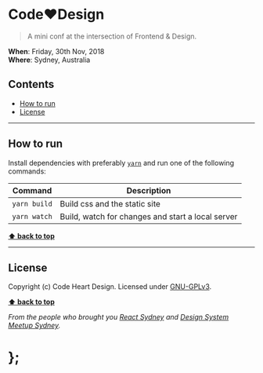 Code❤️Design
============

> A mini conf at the intersection of Frontend & Design.

**When**: Friday, 30th Nov, 2018<br />
**Where**: Sydney, Australia


## Contents

* [How to run](#how-to-run)
* [License](#license)


----------------------------------------------------------------------------------------------------------------------------------------------------------------


## How to run

Install dependencies with preferably [`yarn`](https://yarnpkg.com/) and run one of the following commands:

| Command      | Description                                       |
|--------------|---------------------------------------------------|
| `yarn build` | Build css and the static site                     |
| `yarn watch` | Build, watch for changes and start a local server |


**[⬆ back to top](#contents)**


----------------------------------------------------------------------------------------------------------------------------------------------------------------


## License

Copyright (c) Code Heart Design.
Licensed under [GNU-GPLv3](https://raw.githubusercontent.com/https://github.com/codeheartdesign/codeheartdesign.com/master/LICENSE).


**[⬆ back to top](#contents)**


_From the people who brought you [React Sydney](https://www.meetup.com/React-Sydney/) and [Design System Meetup Sydney](http://designsystemmeetup.com/)._

# };
